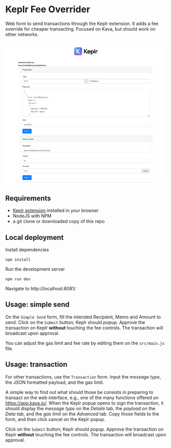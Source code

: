 # Keplr Fee Overrider
Web form to send transactions through the Keplr extension. It adds a fee override for cheaper transacting. Focused on Kava, but should work on other networks.

![](keplrexample.png)

## Requirements
* [Keplr extension](https://github.com/chainapsis/keplr-wallet/) installed in your browser
* NodeJS with NPM
* a git clone or downloaded copy of this repo

## Local deployment
Install dependencies
```
npm install
```

Run the development server
```
npm run dev
```

Navigate to http://localhost:8081/

## Usage: simple send
On the `Simple Send` form, fill the intended Recipient, Memo and Amount to send. Click on the `Submit` button; Keplr should popup. Approve the transaction on Keplr **without** touching the fee controls. The transaction will broadcast upon approval.

You can adjust the gas limit and fee rate by editing them on the `src/main.js` file.

## Usage: transaction
For other transactions, use the `Transaction` form. Input the *message type*, the JSON formatted payload, and the gas limit.

A simple way to find out what should those be consists in preparing to transact on the web interface, e.g., one of the many functions offered on https://app.kava.io/. When the Keplr popup opens to sign the transaction, it should display the *message type* on the *Details* tab, the *payload* on the *Data tab*, and the *gas limit* on the *Advanced* tab. Copy those fields to the form, and then click cancel on the Keplr popup.

Click on the `Submit` button; Keplr should popup. Approve the transaction on Keplr **without** touching the fee controls. The transaction will broadcast upon approval.
